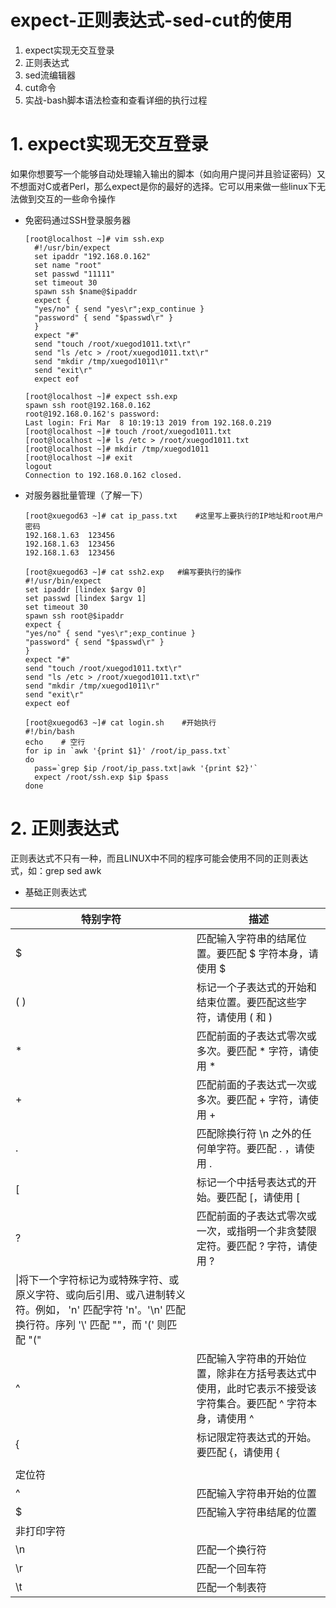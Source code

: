 # expect-正则表达式-sed-cut的使用

1. expect实现无交互登录
2. 正则表达式
3. sed流编辑器
4. cut命令
5. 实战-bash脚本语法检查和查看详细的执行过程

# 1. expect实现无交互登录
如果你想要写一个能够自动处理输入输出的脚本（如向用户提问并且验证密码）又不想面对C或者Perl，那么expect是你的最好的选择。它可以用来做一些linux下无法做到交互的一些命令操作




- 免密码通过SSH登录服务器
  ```
  [root@localhost ~]# vim ssh.exp
    #!/usr/bin/expect
    set ipaddr "192.168.0.162"
    set name "root"
    set passwd "11111"
    set timeout 30
    spawn ssh $name@$ipaddr
    expect {
    "yes/no" { send "yes\r";exp_continue }
    "password" { send "$passwd\r" }
    }
    expect "#"
    send "touch /root/xuegod1011.txt\r"
    send "ls /etc > /root/xuegod1011.txt\r"
    send "mkdir /tmp/xuegod1011\r"
    send "exit\r"
    expect eof

  [root@localhost ~]# expect ssh.exp 
  spawn ssh root@192.168.0.162
  root@192.168.0.162's password: 
  Last login: Fri Mar  8 10:19:13 2019 from 192.168.0.219
  [root@localhost ~]# touch /root/xuegod1011.txt
  [root@localhost ~]# ls /etc > /root/xuegod1011.txt
  [root@localhost ~]# mkdir /tmp/xuegod1011
  [root@localhost ~]# exit
  logout
  Connection to 192.168.0.162 closed.
  ```
- 对服务器批量管理（了解一下）
  ```
  [root@xuegod63 ~]# cat ip_pass.txt    #这里写上要执行的IP地址和root用户密码
  192.168.1.63  123456
  192.168.1.63  123456
  192.168.1.63  123456
  
  [root@xuegod63 ~]# cat ssh2.exp   #编写要执行的操作
  #!/usr/bin/expect
  set ipaddr [lindex $argv 0]
  set passwd [lindex $argv 1]
  set timeout 30
  spawn ssh root@$ipaddr
  expect {
  "yes/no" { send "yes\r";exp_continue }
  "password" { send "$passwd\r" }
  }
  expect "#"
  send "touch /root/xuegod1011.txt\r"
  send "ls /etc > /root/xuegod1011.txt\r"
  send "mkdir /tmp/xuegod1011\r"
  send "exit\r"
  expect eof

  [root@xuegod63 ~]# cat login.sh    #开始执行
  #!/bin/bash
  echo    # 空行
  for ip in `awk '{print $1}' /root/ip_pass.txt`
  do
    pass=`grep $ip /root/ip_pass.txt|awk '{print $2}'`
    expect /root/ssh.exp $ip $pass
  done
  ```
# 2. 正则表达式

正则表达式不只有一种，而且LINUX中不同的程序可能会使用不同的正则表达式，如：grep   sed   awk

- 基础正则表达式

|特别字符|描述|
|-|-|
|$|匹配输入字符串的结尾位置。要匹配 $ 字符本身，请使用 \$|
|( )|标记一个子表达式的开始和结束位置。要匹配这些字符，请使用 \( 和 \)|
|*|匹配前面的子表达式零次或多次。要匹配 * 字符，请使用 \*|
|+|匹配前面的子表达式一次或多次。要匹配 + 字符，请使用 \+|
|.|匹配除换行符 \n 之外的任何单字符。要匹配 . ，请使用 \. |
|[|标记一个中括号表达式的开始。要匹配 [，请使用 \[|
|?|匹配前面的子表达式零次或一次，或指明一个非贪婪限定符。要匹配 ? 字符，请使用 \?|
|\|将下一个字符标记为或特殊字符、或原义字符、或向后引用、或八进制转义符。例如， 'n' 匹配字符 'n'。'\n' 匹配换行符。序列 '\\' 匹配 "\"，而 '\(' 则匹配 "("|
|^|匹配输入字符串的开始位置，除非在方括号表达式中使用，此时它表示不接受该字符集合。要匹配 ^ 字符本身，请使用 \^|
|{|标记限定符表达式的开始。要匹配 {，请使用 \{|
|||指明两项之间的一个选择。要匹配 |，请使用 \|   如：  Y | y|
|定位符|
|^|匹配输入字符串开始的位置|
|$|匹配输入字符串结尾的位置|
|非打印字符|
|\n|匹配一个换行符|
|\r|匹配一个回车符|
|\t|匹配一个制表符|

